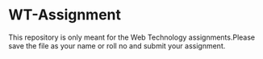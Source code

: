 # WT-Assignment

This repository is only meant for the Web Technology assignments.Please save the file as your name or roll no and submit your assignment.
